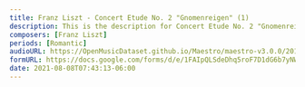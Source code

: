 ```yaml
---
title: Franz Liszt - Concert Etude No. 2 "Gnomenreigen" (1)
description: This is the description for Concert Etude No. 2 "Gnomenreigen" by Franz Liszt
composers: [Franz Liszt]
periods: [Romantic]
audioURL: https://OpenMusicDataset.github.io/Maestro/maestro-v3.0.0/2013/ORIG-MIDI_02_7_6_13_Group__MID--AUDIO_08_R1_2013_wav--5.midi
formURL: https://docs.google.com/forms/d/e/1FAIpQLSdeDhq5roF7D1dG6b7yNW6PijKm4Y9vCjaPT6XJzkVxyaSsXA/viewform
date: 2021-08-08T07:43:13-06:00
---
```

